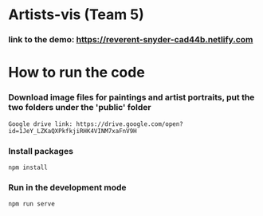 # Artists-vis (Team 5)

### link to the demo: https://reverent-snyder-cad44b.netlify.com

# How to run the code

### Download image files for paintings and artist portraits, put the two folders under the 'public' folder
`Google drive link: https://drive.google.com/open?id=1JeY_LZKaQXPkfkjiRHK4VINM7xaFnV9H`

### Install packages
`npm install`

### Run in the development mode
`npm run serve`
